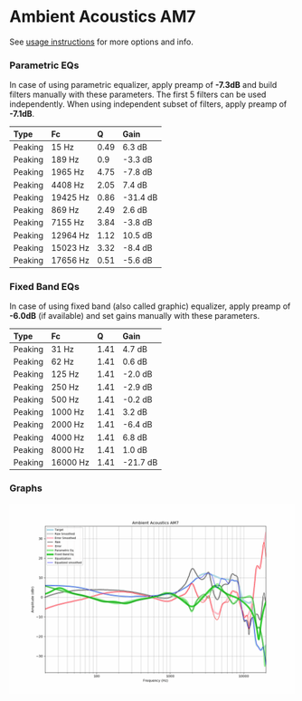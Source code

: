 # Ambient Acoustics AM7
See [usage instructions](https://github.com/jaakkopasanen/AutoEq#usage) for more options and info.

### Parametric EQs
In case of using parametric equalizer, apply preamp of **-7.3dB** and build filters manually
with these parameters. The first 5 filters can be used independently.
When using independent subset of filters, apply preamp of **-7.1dB**.

| Type    | Fc       |    Q | Gain     |
|:--------|:---------|:-----|:---------|
| Peaking | 15 Hz    | 0.49 | 6.3 dB   |
| Peaking | 189 Hz   | 0.9  | -3.3 dB  |
| Peaking | 1965 Hz  | 4.75 | -7.8 dB  |
| Peaking | 4408 Hz  | 2.05 | 7.4 dB   |
| Peaking | 19425 Hz | 0.86 | -31.4 dB |
| Peaking | 869 Hz   | 2.49 | 2.6 dB   |
| Peaking | 7155 Hz  | 3.84 | -3.8 dB  |
| Peaking | 12964 Hz | 1.12 | 10.5 dB  |
| Peaking | 15023 Hz | 3.32 | -8.4 dB  |
| Peaking | 17656 Hz | 0.51 | -5.6 dB  |

### Fixed Band EQs
In case of using fixed band (also called graphic) equalizer, apply preamp of **-6.0dB**
(if available) and set gains manually with these parameters.

| Type    | Fc       |    Q | Gain     |
|:--------|:---------|:-----|:---------|
| Peaking | 31 Hz    | 1.41 | 4.7 dB   |
| Peaking | 62 Hz    | 1.41 | 0.6 dB   |
| Peaking | 125 Hz   | 1.41 | -2.0 dB  |
| Peaking | 250 Hz   | 1.41 | -2.9 dB  |
| Peaking | 500 Hz   | 1.41 | -0.2 dB  |
| Peaking | 1000 Hz  | 1.41 | 3.2 dB   |
| Peaking | 2000 Hz  | 1.41 | -6.4 dB  |
| Peaking | 4000 Hz  | 1.41 | 6.8 dB   |
| Peaking | 8000 Hz  | 1.41 | 1.0 dB   |
| Peaking | 16000 Hz | 1.41 | -21.7 dB |

### Graphs
![](./Ambient%20Acoustics%20AM7.png)